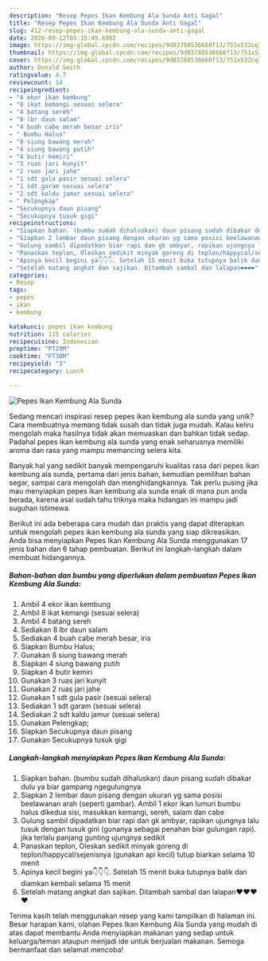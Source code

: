 ```yaml
---
description: "Resep Pepes Ikan Kembung Ala Sunda Anti Gagal"
title: "Resep Pepes Ikan Kembung Ala Sunda Anti Gagal"
slug: 412-resep-pepes-ikan-kembung-ala-sunda-anti-gagal
date: 2020-09-12T05:15:49.698Z
image: https://img-global.cpcdn.com/recipes/9d83788536660f13/751x532cq70/pepes-ikan-kembung-ala-sunda-foto-resep-utama.jpg
thumbnail: https://img-global.cpcdn.com/recipes/9d83788536660f13/751x532cq70/pepes-ikan-kembung-ala-sunda-foto-resep-utama.jpg
cover: https://img-global.cpcdn.com/recipes/9d83788536660f13/751x532cq70/pepes-ikan-kembung-ala-sunda-foto-resep-utama.jpg
author: Donald Smith
ratingvalue: 4.7
reviewcount: 14
recipeingredient:
- "4 ekor ikan kembung"
- "8 ikat kemangi sesuai selera"
- "4 batang sereh"
- "8 lbr daun salam"
- "4 buah cabe merah besar iris"
- " Bumbu Halus"
- "8 siung bawang merah"
- "4 siung bawang putih"
- "4 butir kemiri"
- "3 ruas jari kunyit"
- "2 ruas jari jahe"
- "1 sdt gula pasir sesuai selera"
- "1 sdt garam sesuai selera"
- "2 sdt kaldu jamur sesuai selera"
- " Pelengkap"
- "Secukupnya daun pisang"
- "Secukupnya tusuk gigi"
recipeinstructions:
- "Siapkan bahan. (bumbu sudah dihaluskan) daun pisang sudah dibakar dulu ya biar gampang ngegulungnya"
- "Siapkan 2 lembar daun pisang dengan ukuran yg sama posisi beelawanan arah (seperti gambar). Ambil 1 ekor ikan lumuri bumbu halus dikedua sisi, masukkan kemangi, sereh, salam dan cabe"
- "Gulung sambil dipadatkan biar rapi dan gk ambyar, rapikan ujungnya lalu tusuk dengan tusuk gini (gunanya sebagai penahan biar gulungan rapi). jika terlalu panjang gunting ujungnya sedikit"
- "Panaskan teplon, Oleskan sedikit minyak goreng di teplon/happycal/sejenisnya (gunakan api kecil) tutup biarkan selama 10 menit"
- "Apinya kecil begini ya👇👇👇. Setelah 15 menit buka tutupnya balik dan diamkan kembali selama 15 menit"
- "Setelah matang angkat dan sajikan. Ditambah sambal dan lalapan❤❤❤❤"
categories:
- Resep
tags:
- pepes
- ikan
- kembung

katakunci: pepes ikan kembung 
nutrition: 115 calories
recipecuisine: Indonesian
preptime: "PT29M"
cooktime: "PT30M"
recipeyield: "3"
recipecategory: Lunch

---
```



![Pepes Ikan Kembung Ala Sunda](https://img-global.cpcdn.com/recipes/9d83788536660f13/751x532cq70/pepes-ikan-kembung-ala-sunda-foto-resep-utama.jpg)

Sedang mencari inspirasi resep pepes ikan kembung ala sunda yang unik? Cara membuatnya memang tidak susah dan tidak juga mudah. Kalau keliru mengolah maka hasilnya tidak akan memuaskan dan bahkan tidak sedap. Padahal pepes ikan kembung ala sunda yang enak seharusnya memiliki aroma dan rasa yang mampu memancing selera kita.

Banyak hal yang sedikit banyak mempengaruhi kualitas rasa dari pepes ikan kembung ala sunda, pertama dari jenis bahan, kemudian pemilihan bahan segar, sampai cara mengolah dan menghidangkannya. Tak perlu pusing jika mau menyiapkan pepes ikan kembung ala sunda enak di mana pun anda berada, karena asal sudah tahu triknya maka hidangan ini mampu jadi suguhan istimewa.




Berikut ini ada beberapa cara mudah dan praktis yang dapat diterapkan untuk mengolah pepes ikan kembung ala sunda yang siap dikreasikan. Anda bisa menyiapkan Pepes Ikan Kembung Ala Sunda menggunakan 17 jenis bahan dan 6 tahap pembuatan. Berikut ini langkah-langkah dalam membuat hidangannya.

<!--inarticleads1-->

##### Bahan-bahan dan bumbu yang diperlukan dalam pembuatan Pepes Ikan Kembung Ala Sunda:

1. Ambil 4 ekor ikan kembung
1. Ambil 8 ikat kemangi (sesuai selera)
1. Ambil 4 batang sereh
1. Sediakan 8 lbr daun salam
1. Sediakan 4 buah cabe merah besar, iris
1. Siapkan  Bumbu Halus;
1. Gunakan 8 siung bawang merah
1. Siapkan 4 siung bawang putih
1. Siapkan 4 butir kemiri
1. Gunakan 3 ruas jari kunyit
1. Gunakan 2 ruas jari jahe
1. Gunakan 1 sdt gula pasir (sesuai selera)
1. Sediakan 1 sdt garam (sesuai selera)
1. Sediakan 2 sdt kaldu jamur (sesuai selera)
1. Gunakan  Pelengkap;
1. Siapkan Secukupnya daun pisang
1. Gunakan Secukupnya tusuk gigi




<!--inarticleads2-->

##### Langkah-langkah menyiapkan Pepes Ikan Kembung Ala Sunda:

1. Siapkan bahan. (bumbu sudah dihaluskan) daun pisang sudah dibakar dulu ya biar gampang ngegulungnya
1. Siapkan 2 lembar daun pisang dengan ukuran yg sama posisi beelawanan arah (seperti gambar). Ambil 1 ekor ikan lumuri bumbu halus dikedua sisi, masukkan kemangi, sereh, salam dan cabe
1. Gulung sambil dipadatkan biar rapi dan gk ambyar, rapikan ujungnya lalu tusuk dengan tusuk gini (gunanya sebagai penahan biar gulungan rapi). jika terlalu panjang gunting ujungnya sedikit
1. Panaskan teplon, Oleskan sedikit minyak goreng di teplon/happycal/sejenisnya (gunakan api kecil) tutup biarkan selama 10 menit
1. Apinya kecil begini ya👇👇👇. Setelah 15 menit buka tutupnya balik dan diamkan kembali selama 15 menit
1. Setelah matang angkat dan sajikan. Ditambah sambal dan lalapan❤❤❤❤




Terima kasih telah menggunakan resep yang kami tampilkan di halaman ini. Besar harapan kami, olahan Pepes Ikan Kembung Ala Sunda yang mudah di atas dapat membantu Anda menyiapkan makanan yang sedap untuk keluarga/teman ataupun menjadi ide untuk berjualan makanan. Semoga bermanfaat dan selamat mencoba!
